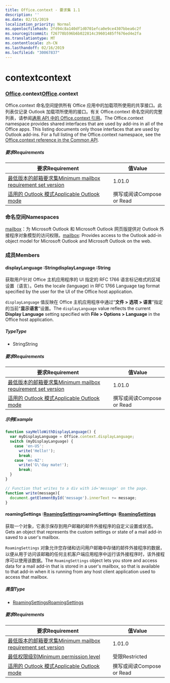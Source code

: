 ```yaml
---
title: Office.context - 要求集 1.1
description: ''
ms.date: 02/15/2019
localization_priority: Normal
ms.openlocfilehash: 2fd94c8a140df1d0701efca0e9ce4307bbea6c2f
ms.sourcegitcommit: f26778b596b6b022814c39601485ff676ed4e2fa
ms.translationtype: MT
ms.contentlocale: zh-CN
ms.lasthandoff: 02/16/2019
ms.locfileid: "30067837"
---
```

# <a name="context"></a><span data-ttu-id="960af-102">context</span><span class="sxs-lookup"><span data-stu-id="960af-102">context</span></span>

### <a name="officeofficemdcontext"></a><span data-ttu-id="960af-103">[Office](Office.md).context</span><span class="sxs-lookup"><span data-stu-id="960af-103">[Office](Office.md).context</span></span>

<span data-ttu-id="960af-p101">Office.context 命名空间提供所有 Office 应用中的加载项所使用的共享接口。此列表仅记录 Outlook 加载项所使用的接口。有关 Office.context 命名空间的完整列表，请参阅[通用 API 中的 Office.context 引用](/javascript/api/office/office.context)。</span><span class="sxs-lookup"><span data-stu-id="960af-p101">The Office.context namespace provides shared interfaces that are used by add-ins in all of the Office apps. This listing documents only those interfaces that are used by Outlook add-ins. For a full listing of the Office.context namespace, see the [Office.context reference in the Common API](/javascript/api/office/office.context).</span></span>


##### <a name="requirements"></a><span data-ttu-id="960af-106">要求</span><span class="sxs-lookup"><span data-stu-id="960af-106">Requirements</span></span>

|<span data-ttu-id="960af-107">要求</span><span class="sxs-lookup"><span data-stu-id="960af-107">Requirement</span></span>| <span data-ttu-id="960af-108">值</span><span class="sxs-lookup"><span data-stu-id="960af-108">Value</span></span>|
|---|---|
|[<span data-ttu-id="960af-109">最低版本的邮箱要求集</span><span class="sxs-lookup"><span data-stu-id="960af-109">Minimum mailbox requirement set version</span></span>](/office/dev/add-ins/reference/requirement-sets/outlook-api-requirement-sets)| <span data-ttu-id="960af-110">1.0</span><span class="sxs-lookup"><span data-stu-id="960af-110">1.0</span></span>|
|[<span data-ttu-id="960af-111">适用的 Outlook 模式</span><span class="sxs-lookup"><span data-stu-id="960af-111">Applicable Outlook mode</span></span>](https://docs.microsoft.com/outlook/add-ins/#extension-points)| <span data-ttu-id="960af-112">撰写或阅读</span><span class="sxs-lookup"><span data-stu-id="960af-112">Compose or Read</span></span>|

### <a name="namespaces"></a><span data-ttu-id="960af-113">命名空间</span><span class="sxs-lookup"><span data-stu-id="960af-113">Namespaces</span></span>

<span data-ttu-id="960af-114">[mailbox](office.context.mailbox.md)：为 Microsoft Outlook 和 Microsoft Outlook 网页版提供对 Outlook 外接程序对象模型的访问权限。</span><span class="sxs-lookup"><span data-stu-id="960af-114">[mailbox](office.context.mailbox.md): Provides access to the Outlook add-in object model for Microsoft Outlook and Microsoft Outlook on the web.</span></span>

### <a name="members"></a><span data-ttu-id="960af-115">成员</span><span class="sxs-lookup"><span data-stu-id="960af-115">Members</span></span>

####  <a name="displaylanguage-string"></a><span data-ttu-id="960af-116">displayLanguage :String</span><span class="sxs-lookup"><span data-stu-id="960af-116">displayLanguage :String</span></span>

<span data-ttu-id="960af-117">获取用户针对 Office 主机应用程序的 UI 指定的 RFC 1766 语言标记格式的区域设置（语言）。</span><span class="sxs-lookup"><span data-stu-id="960af-117">Gets the locale (language) in RFC 1766 Language tag format specified by the user for the UI of the Office host application.</span></span>

<span data-ttu-id="960af-118">`displayLanguage` 值反映在 Office 主机应用程序中通过“**文件 > 选项 > 语言**”指定的当前“**显示语言**”设置。</span><span class="sxs-lookup"><span data-stu-id="960af-118">The `displayLanguage` value reflects the current **Display Language** setting specified with **File > Options > Language** in the Office host application.</span></span>

##### <a name="type"></a><span data-ttu-id="960af-119">Type</span><span class="sxs-lookup"><span data-stu-id="960af-119">Type</span></span>

*   <span data-ttu-id="960af-120">String</span><span class="sxs-lookup"><span data-stu-id="960af-120">String</span></span>

##### <a name="requirements"></a><span data-ttu-id="960af-121">要求</span><span class="sxs-lookup"><span data-stu-id="960af-121">Requirements</span></span>

|<span data-ttu-id="960af-122">要求</span><span class="sxs-lookup"><span data-stu-id="960af-122">Requirement</span></span>| <span data-ttu-id="960af-123">值</span><span class="sxs-lookup"><span data-stu-id="960af-123">Value</span></span>|
|---|---|
|[<span data-ttu-id="960af-124">最低版本的邮箱要求集</span><span class="sxs-lookup"><span data-stu-id="960af-124">Minimum mailbox requirement set version</span></span>](/office/dev/add-ins/reference/requirement-sets/outlook-api-requirement-sets)| <span data-ttu-id="960af-125">1.0</span><span class="sxs-lookup"><span data-stu-id="960af-125">1.0</span></span>|
|[<span data-ttu-id="960af-126">适用的 Outlook 模式</span><span class="sxs-lookup"><span data-stu-id="960af-126">Applicable Outlook mode</span></span>](https://docs.microsoft.com/outlook/add-ins/#extension-points)| <span data-ttu-id="960af-127">撰写或阅读</span><span class="sxs-lookup"><span data-stu-id="960af-127">Compose or Read</span></span>|

##### <a name="example"></a><span data-ttu-id="960af-128">示例</span><span class="sxs-lookup"><span data-stu-id="960af-128">Example</span></span>

```javascript
function sayHelloWithDisplayLanguage() {
  var myDisplayLanguage = Office.context.displayLanguage;
  switch (myDisplayLanguage) {
    case 'en-US':
      write('Hello!');
      break;
    case 'en-NZ':
      write('G\'day mate!');
      break;
  }
}

// Function that writes to a div with id='message' on the page.
function write(message){
  document.getElementById('message').innerText += message;
}
```

####  <a name="roamingsettings-roamingsettingsjavascriptapioutlook11officeroamingsettings"></a><span data-ttu-id="960af-129">roamingSettings :[RoamingSettings](/javascript/api/outlook_1_1/office.RoamingSettings)</span><span class="sxs-lookup"><span data-stu-id="960af-129">roamingSettings :[RoamingSettings](/javascript/api/outlook_1_1/office.RoamingSettings)</span></span>

<span data-ttu-id="960af-130">获取一个对象，它表示保存到用户邮箱的邮件外接程序的自定义设置或状态。</span><span class="sxs-lookup"><span data-stu-id="960af-130">Gets an object that represents the custom settings or state of a mail add-in saved to a user's mailbox.</span></span>

<span data-ttu-id="960af-131">`RoamingSettings` 对象允许您存储和访问用户邮箱中存储的邮件外接程序的数据，以便从用于访问该邮箱的任何主机客户端应用程序中运行该外接程序时，该外接程序可以使用该数据。</span><span class="sxs-lookup"><span data-stu-id="960af-131">The `RoamingSettings` object lets you store and access data for a mail add-in that is stored in a user's mailbox, so that is available to that add-in when it is running from any host client application used to access that mailbox.</span></span>

##### <a name="type"></a><span data-ttu-id="960af-132">类型</span><span class="sxs-lookup"><span data-stu-id="960af-132">Type</span></span>

*   [<span data-ttu-id="960af-133">RoamingSettings</span><span class="sxs-lookup"><span data-stu-id="960af-133">RoamingSettings</span></span>](/javascript/api/outlook_1_1/office.RoamingSettings)

##### <a name="requirements"></a><span data-ttu-id="960af-134">要求</span><span class="sxs-lookup"><span data-stu-id="960af-134">Requirements</span></span>

|<span data-ttu-id="960af-135">要求</span><span class="sxs-lookup"><span data-stu-id="960af-135">Requirement</span></span>| <span data-ttu-id="960af-136">值</span><span class="sxs-lookup"><span data-stu-id="960af-136">Value</span></span>|
|---|---|
|[<span data-ttu-id="960af-137">最低版本的邮箱要求集</span><span class="sxs-lookup"><span data-stu-id="960af-137">Minimum mailbox requirement set version</span></span>](/office/dev/add-ins/reference/requirement-sets/outlook-api-requirement-sets)| <span data-ttu-id="960af-138">1.0</span><span class="sxs-lookup"><span data-stu-id="960af-138">1.0</span></span>|
|[<span data-ttu-id="960af-139">最低权限级别</span><span class="sxs-lookup"><span data-stu-id="960af-139">Minimum permission level</span></span>](https://docs.microsoft.com/outlook/add-ins/understanding-outlook-add-in-permissions)| <span data-ttu-id="960af-140">受限</span><span class="sxs-lookup"><span data-stu-id="960af-140">Restricted</span></span>|
|[<span data-ttu-id="960af-141">适用的 Outlook 模式</span><span class="sxs-lookup"><span data-stu-id="960af-141">Applicable Outlook mode</span></span>](https://docs.microsoft.com/outlook/add-ins/#extension-points)| <span data-ttu-id="960af-142">撰写或阅读</span><span class="sxs-lookup"><span data-stu-id="960af-142">Compose or Read</span></span>|
